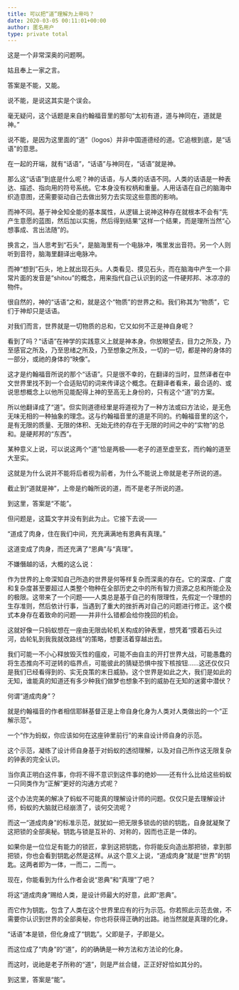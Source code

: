 ```yaml
---
title: 可以把“道”理解为上帝吗？
date: 2020-03-05 00:11:01+00:00
author: 匿名用户
type: private total
---
```

这是一个非常深奥的问题啊。

姑且奉上一家之言。

答案是不能，又能。

说不能，是说这其实是个误会。

毫无疑问，这个话题是来自约翰福音里的那句“太初有道，道与神同在，道就是神。”

说不能，是因为这里面的“道”（logos）并非中国道德经的道。它追根到底，是“话语”的意思。

在一起的开端，就有“话语”，“话语”与神同在，“话语”就是神。

那么这“话语”到底是什么呢？神的话语，与人类的话语不同。人类的话语是一种表达、描述、指向用的符号系统。它本身没有权柄和重量。人用话语在自己的脑海中织造意图，还需要驱动自己去做出努力去实现这些意图的影响。

而神不同。基于神全知全能的基本属性，从逻辑上说神这种存在就根本不会有“先产生意愿的蓝图，然后加以实施，然后得到结果”这样一个结果，而是理所当然“心想事成、言出法随”的。

换言之，当人思考到“石头”，是脑海里有一个电脉冲，嘴里发出音符。另一个人则听到音符，脑海里翻译出电脉冲。

而神“想到”石头，地上就出现石头。人类看见、摸见石头，而在脑海中产生一个非常片面的发音是“shitou”的概念，用来指代自己认识到的这一件硬邦邦、冰凉凉的物件。

很自然的，神的“话语“之和，就是这个“物质”的世界之和。我们称其为“物质”，它们于神却只是话语。

对我们而言，世界就是一切物质的总和，它又如何不正是神自身呢？

看到了吗？“话语”在神学的实践意义上就是神本身。你放眼望去，目力之所及，乃至感官之所及，乃至思绪之所及，乃至想象之所及，一切的一切，都是神的身体的一部分，或祂的身体的“映像”。

这才是约翰福音所说的那个“话语”。只是很不幸的，在翻译的当时，显然译者在中文世界里找不到一个合适贴切的词来传译这个概念。在翻译者看来，最合适的、或说思想概念上以他所见能配得上神的至高无上身份的，只有这个“道”的方案。

所以他翻译成了“道”。但实则道德经里是将道视为了一种方法或曰方法论，是无色无味无相的一种抽象的理念。这与约翰福音里的道是不同的。约翰福音里的这个，是有无限的质量、无限的体积、无始无终的存在于无限的时间之中的“实物”的总和。是硬邦邦的“东西”。

某种意义上说，可以说这两个“道”恰是两极——老子的道至虚至玄，而约翰的道至大至实。

这就是为什么说并不能将后者视为前者，为什么不能说上帝就是老子所说的道。

截止到“道就是神”，上帝是约翰所说的道，而不是老子所说的道。

到这里，答案是“不能”。

但问题是，这篇文字并没有到此为止。它接下去说——

“道成了肉身，住在我们中间，充充满满地有恩典有真理。”

这道变成了肉身，而还充满了“恩典”与“真理”。

不嫌僭越的话，大概的这么说：

作为世界的上帝深知自己所造的世界是何等样复杂而深奥的存在。它的深度、广度和复杂度甚至要超过人类整个物种在全部历史之中的所有智力资源之总和所能企及的极限。这带来了一个问题——人类总是基于自己的有限理性，先假定一个理想的生存准则，然后依计行事，当遇到了重大的挫折再对自己的问题进行修正。这个模式本身存在着致命的问题——并非什么错都会给你挽回的机会。

这就好像一只蚂蚁想在一座由无限齿轮机关构成的钟表里，想凭着“摸着石头过河，齿轮轧到我我就改路线”的策略，想要活着穿越出去。

我们可能一不小心释放毁灭性的瘟疫，可能不由自主的开打世界大战，可能愚蠢的将生态推向不可逆转的临界点，可能彼此的猜疑恐惧中按下核按钮……这还仅仅只是我们已经看得到的、实无良策的末日威胁。这个世界是如此之大，我们是如此的无知，谁能真的知道还有多少种我们做梦也想象不到的威胁在无知的迷雾中潜伏？

何谓“道成肉身”？

就是约翰福音的作者相信耶稣基督正是上帝自身化身为人类对人类做出的一个“正解示范”。

一个“作为蚂蚁，你应该如何在这座钟里前行”的来自设计师自身的示范。

这个示范，凝练了设计师自身基于对蚂蚁的透彻理解，以及对自己所作这无限复杂的钟表的完全认识。

当你真正明白这件事，你将不得不意识到这件事的绝妙——还有什么比给这些蚂蚁一只同类作为“正解”更好的沟通方式呢？

这个办法完美的解决了蚂蚁不可能真的理解设计师的问题。仅仅只是去理解设计师，蚂蚁的大脑就已经崩溃了，谈何交流呢？

而这一“道成肉身”的标准示范，就犹如一把无限多锁齿的锁的钥匙，自身就凝聚了这把锁的全部奥秘。钥匙与锁是互补的、对称的，因而也正是一体的。

如果你是一位位足有能力的锁匠，拿到这把钥匙，你将能反向造出那把锁，拿到那把锁，你也会看到钥匙必然是这样。从这个意义上说，“道成肉身”就是“世界”的钥匙。这两者即为一体，一而二，二而一。

现在，你能看到为什么作者会说“恩典”和“真理”了吧？

将这“道成肉身”赐给人类，是设计师最大的好意，此即“恩典”。

而它作为钥匙，包含了人类在这个世界里应有的行为示范。你若照此示范去做，不需要你认识到世界的全部奥秘，你也将获得正确的出路。祂当然就是真理的化身。

“话语”本是锁，但化身成了“钥匙”。父即是子，子即是父。

而这位成了“肉身”的“道”，的的确确是一种方法和方法论的化身。

而这时，说祂是老子所称的“道”，则是严丝合缝，正正好好恰如其分的。

到这里，答案是“能”。


